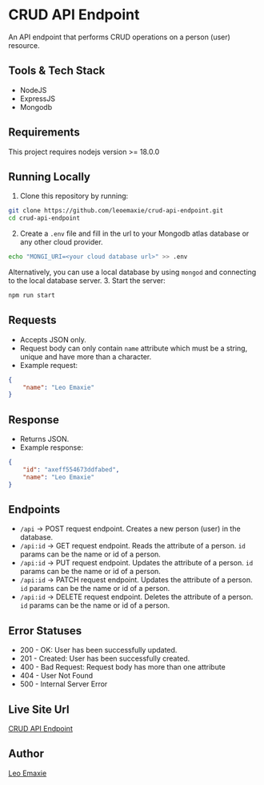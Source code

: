 # CRUD API Endpoint
An API endpoint that performs CRUD operations on a person (user) resource.

## Tools & Tech Stack
* NodeJS
* ExpressJS
* Mongodb

## Requirements
This project requires nodejs version >= 18.0.0

## Running Locally
1. Clone this repository by running:
```bash
git clone https://github.com/leoemaxie/crud-api-endpoint.git
cd crud-api-endpoint
```
2. Create a `.env` file and fill in the url to your Mongodb atlas database or any other cloud provider.
```bash
echo "MONGI_URI=<your cloud database url>" >> .env
```
Alternatively, you can use a local database by using `mongod` and connecting to the local database server.
3. Start the server:
```bash 
npm run start
```

## Requests
- Accepts JSON only.
- Request body can only contain `name` attribute which must be a string, unique and have more than a character.
- Example request:
```json
{
    "name": "Leo Emaxie"
}
```

## Response
- Returns JSON.
- Example response:
```json
{
    "id": "axeff554673ddfabed",
    "name": "Leo Emaxie"
}
```

## Endpoints
* `/api` -> POST request endpoint. Creates a new person (user) in the database.
* `/api:id` -> GET request endpoint. Reads the attribute of a person. `id` params can be the name or id of a person.
* `/api:id` -> PUT request endpoint. Updates the attribute of a person. `id` params can be the name or id of a person.
* `/api:id` -> PATCH request endpoint. Updates the attribute of a person. `id` params can be the name or id of a person.
* `/api:id` -> DELETE request endpoint. Deletes the attribute of a person. `id` params can be the name or id of a person.

## Error Statuses
* 200 - OK: User has been successfully updated.
* 201 - Created: User has been successfully created.
* 400 - Bad Request: Request body has more than one attribute
* 404 - User Not Found
* 500 - Internal Server Error

## Live Site Url
[CRUD API Endpoint](https://crud-api-endpoint.onrender.com/api)

## Author
[Leo Emaxie](https://github/com/leoemaxie)
